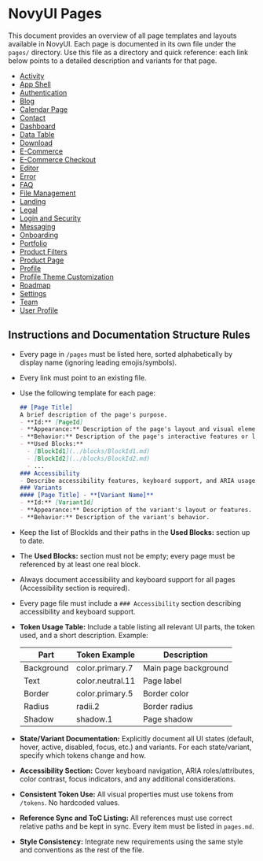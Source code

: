 # NovyUI Pages

This document provides an overview of all page templates and layouts available in NovyUI. Each page is documented in its own file under the `pages/` directory. Use this file as a directory and quick reference: each link below points to a detailed description and variants for that page.

- [Activity](pages/Activity.md)
- [App Shell](pages/AppShell.md)
- [Authentication](pages/Authentication.md)
- [Blog](pages/Blog.md)
- [Calendar Page](pages/CalendarPage.md)
- [Contact](pages/Contact.md)
- [Dashboard](pages/Dashboard.md)
- [Data Table](pages/DataTable.md)
- [Download](pages/Download.md)
- [E-Commerce](pages/ECommerce.md)
- [E-Commerce Checkout](pages/ECommerceCheckout.md)
- [Editor](pages/Editor.md)
- [Error](pages/Error.md)
- [FAQ](pages/FAQ.md)
- [File Management](pages/FileManagement.md)
- [Landing](pages/Landing.md)
- [Legal](pages/Legal.md)
- [Login and Security](pages/LoginAndSecurity.md)
- [Messaging](pages/Messaging.md)
- [Onboarding](pages/Onboarding.md)
- [Portfolio](pages/Portfolio.md)
- [Product Filters](pages/ProductFilters.md)
- [Product Page](pages/ProductPage.md)
- [Profile](pages/Profile.md)
- [Profile Theme Customization](pages/ProfileThemeCustomization.md)
- [Roadmap](pages/Roadmap.md)
- [Settings](pages/Settings.md)
- [Team](pages/Team.md)
- [User Profile](pages/UserProfile.md)

## Instructions and Documentation Structure Rules

- Every page in `/pages` must be listed here, sorted alphabetically by display name (ignoring leading emojis/symbols).
- Every link must point to an existing file.

- Use the following template for each page:
  ```md
  ## [Page Title]
  A brief description of the page's purpose.
  - **Id:** [PageId]
  - **Appearance:** Description of the page's layout and visual elements.
  - **Behavior:** Description of the page's interactive features or logic.
  - **Used Blocks:**
    - [BlockId1](../blocks/BlockId1.md)
    - [BlockId2](../blocks/BlockId2.md)
    - ...
  ### Accessibility
  - Describe accessibility features, keyboard support, and ARIA usage if relevant.
  ### Variants
  #### [Page Title] - **[Variant Name]**
  - **Id:** [VariantId]
  - **Appearance:** Description of the variant's layout or features.
  - **Behavior:** Description of the variant's behavior.
  ```

- Keep the list of BlockIds and their paths in the **Used Blocks:** section up to date.
- The **Used Blocks:** section must not be empty; every page must be referenced by at least one real block.
- Always document accessibility and keyboard support for all pages (Accessibility section is required).
- Every page file must include a `### Accessibility` section describing accessibility and keyboard support.

- **Token Usage Table:** Include a table listing all relevant UI parts, the token used, and a short description. Example:

  | Part        | Token Example      | Description                |
  |-------------|-------------------|----------------------------|
  | Background  | color.primary.7   | Main page background       |
  | Text        | color.neutral.11  | Page label                 |
  | Border      | color.primary.5   | Border color               |
  | Radius      | radii.2           | Border radius              |
  | Shadow      | shadow.1          | Page shadow                |

- **State/Variant Documentation:** Explicitly document all UI states (default, hover, active, disabled, focus, etc.) and variants. For each state/variant, specify which tokens change and how.

- **Accessibility Section:** Cover keyboard navigation, ARIA roles/attributes, color contrast, focus indicators, and any additional considerations.

- **Consistent Token Use:** All visual properties must use tokens from `/tokens`. No hardcoded values.

- **Reference Sync and ToC Listing:** All references must use correct relative paths and be kept in sync. Every item must be listed in `pages.md`.

- **Style Consistency:** Integrate new requirements using the same style and conventions as the rest of the file.

